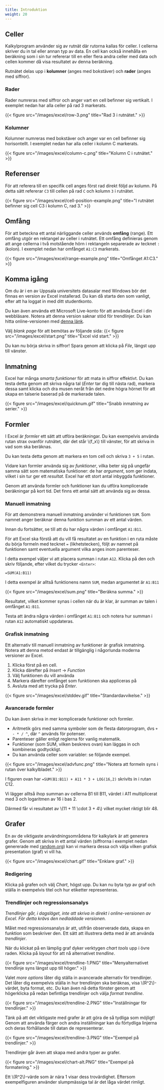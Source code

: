 ```yaml
---
title: Introduktion
weight: 20
---
```



## Celler

Kalkylprogram använder sig av rutnät där rutorna kallas för celler. I cellerna
skriver du in tal eller annan typ av data. En cell kan också innehålla en
beräkning som i sin tur refererar till en eller flera andra celler med data och
cellen kommer då visa resultatet av denna beräkning. 

Rutnätet delas upp i **kolumner** (anges med bokstäver) och **rader** (anges med siffror).

[wp-siffra]: https://sv.wikipedia.org/wiki/Siffra

### Rader

Rader numreras med siffror och anger vart en cell befinner sig vertikalt. I exemplet nedan har alla celler på rad 3 markerats.

{{< figure src="/images/excel/row-3.png" title="Rad 3 i rutnätet." >}}

### Kolumner

Kolumner numreras med bokstäver och anger var en cell befinner sig horisontellt. I exemplet nedan har alla celler i kolumn C markerats.

{{< figure src="/images/excel/column-c.png" title="Kolumn C i rutnätet." >}}

## Referenser

För att referera till en specifik cell anges först rad direkt följd av
kolumn. På detta sätt refererar `C3` till cellen på rad `C` och kolumn `3` i rutnätet.

{{< figure src="/images/excel/cell-position-example.png"
    title="I rutnätet befinner sig cell C3 i kolumn C, rad 3." >}}

## Omfång

För att beteckna ett antal närliggande celler används __omfång__ (range). Ett omfång utgör
en rektangel av celler i rutnätet. Ett omfång definieras genom att ange cellerna i två
motstående hörn i rektangeln separerade av tecknet `:` (kolon). I exemplet nedan har omfånget `A1:C3` markerats.

{{< figure src="/images/excel/range-example.png" title="Omfånget A1:C3." >}}

## Komma igång

Om du är i en av Uppsala universitets datasalar med Windows bör det finnas en
version av Excel installerad. Du kan då starta den som vanligt, efter att ha
loggat in med ditt studentkonto.

Du kan även använda ett Microsoft Live-konto för att använda Excel i din
webbläsare. Notera att denna version saknar stöd för trendlinjer.
Du kan hitta online-versionen med [denna länk](https://office.live.com/start/Excel.aspx).

Välj *blank page* för att bemötas av följande sida:
{{< figure src="/images/excel/start.png" title="Excel vid start." >}}


Du kan nu börja skriva in siffror! Spara genom att klicka på *File*, längst upp till vänster.


## Inmatning

Excel har många *smarta funktioner* för att mata in siffror effektivt.
Du kan testa detta genom att skriva några tal (*Enter* tar dig till nästa rad), markera dessa samt
klicka och dra musen neråt från det nedre högra hörnet för att skapa en
talserie baserad på de markerade talen.

{{< figure src="/images/excel/quicknum.gif" title="Snabb inmatning av serier." >}}



## Formler

I Excel är *formler* ett sätt att utföra beräkningar. Du kan exempelvis använda
rutan strax ovanför rutnätet, där det står \\(f_x\\) till vänster, för att skriva
in vad som ska beräknas.

Du kan testa detta genom att markera en tom cell och skriva `3 + 5` i rutan.

Vidare kan formler använda sig av *funktioner*, vilka beter sig på ungefär
samma sätt som matematiska funktioner: de har *argument*, som ger indata, vilket
i sin tur ger ett *resultat*. Excel har ett stort antal inbyggda funktioner.

Genom att använda formler och funktioner kan du utföra komplicerade beräkningar
på kort tid. Det finns ett antal sätt att använda sig av dessa.


### Manuell inmatning

För att demonstrera manuell inmatning använder vi funktionen `SUM`. Som namnet
anger beräknar denna funktion summan av ett antal värden.

Innan du fortsätter, se till att du har några värden i omfånget `A1:B11`.

För att Excel ska förstå att du vill få resultatet av en funktion i en ruta
måste du börja formeln med tecknet `=` (likhetstecken), följt av namnet på
funktionen samt eventuella argument vilka anges inom parenteser.

I detta exempel väljer vi att placera summan i rutan `A12`. Klicka på den och
skriv följande, efter vilket du trycker `<Enter>`:

```
=SUM(A1:B11)
```

I detta exempel är alltså funktionens namn `SUM`, medan argumentet är `A1:B11`

{{< figure src="/images/excel/sum.png" title="Beräkna summa." >}}

Resultatet, vilket kommer synas i cellen när du är klar, är summan av talen
i omfånget `A1:B11`.

Testa att ändra några värden i omfånget `A1:B11` och notera hur summan i rutan
`A12` automatiskt uppdateras.


### Grafisk inmatning

Ett alternativ till manuell inmatning av funktioner är grafisk inmatning.
Notera att denna metod endast är tillgänglig i någorlunda moderna versioner av
Excel.

1. Klicka först på en cell.
2. Klicka därefter på *Insert* -> *Function*
3. Välj funktionen du vill använda
4. Markera därefter omfånget som funktionen ska appliceras på
5. Avsluta med att trycka på *Enter*.

{{< figure src="/images/excel/stddev.gif" title="Standardavvikelse." >}}


### Avancerade formler

Du kan även skriva in mer komplicerade funktioner och formler.

+ Aritmetik görs med samma symboler som de flesta datorprogram, dvs `+ - * / ^`, där `^` används för potenser.
+ Parenteser gäller enligt reglerna för vanlig matematik.
+ Funktioner (som SUM, vilken beskrevs ovan) kan läggas in och kombineras
    godtyckligt.
+ Du kan använda celler som variabler: se följande exempel.

{{< figure src="/images/excel/advfunc.png" title="Notera att formeln syns i rutan över kalkylbladet." >}}

I figuren ovan har `=SUM(B1:B11) + A11 * 3 + LOG(16,2)` skrivits in i rutan
C12.

Vi lägger alltså ihop summan av cellerna B1 till B11, värdet i A11 multiplicerat med 3 och
logaritmen av 16 i bas 2.

Därmed får vi resultatet av \\(11 + 11 \cdot 3 + 4\\) vilket mycket riktigt blir 48.



## Grafer

En av de viktigaste användningsområdena för kalkylark är att generera grafer.
Genom att skriva in ett antal värden (siffrorna i exemplet nedan genererade med [random.org](https://www.random.org)) kan vi markera dessa och välja
vilken grafisk presentation (graf) vi vill ha.

{{< figure src="/images/excel/chart.gif" title="Enklare graf." >}}

### Redigering

Klicka på grafen och välj *Chart*, högst upp. Du kan nu byta typ av graf och ställa in
exempelvis titel och hur etiketter representeras.

### Trendlinjer och regressionsanalys

*Trendlinjer går, i dagsläget, inte att skriva in direkt i online-versionen av Excel. För detta krävs den nedladdade versionen.*

Målet med regressionsanalys är att, utifrån observerade data, skapa en funktion som beskriver den. Ett sätt att illustrera detta med är att använda *trendlinjer*.

När du klickat på en lämplig graf dyker verktygen *chart tools* upp i övre raden. Klicka på *layout* för att nå alternativet *trendline*.

{{< figure src="/images/excel/trendline-1.PNG" title="Menyalternativet trendlinje syns längst upp till höger." >}}

Valet *more options* låter dig ställa in avancerade alternativ för trendlinjer.
Det låter dig exempelvis ställa in hur trendlinjen ska beräknas, visa  \\(R^2\\)-värdet, byta format, etc.
Du kan även nå detta fönster genom att högerklicka på redan befintliga trendlinjer och välja *format trendline*.

{{< figure src="/images/excel/trendline-2.PNG" title="Inställningar för trendlinjer." >}}

Tänk på att det viktigaste med grafer är att göra de så tydliga som möjligt!
Genom att använda färger och andra inställningar kan du förtydliga linjerna och deras förhållande till datan de representerar.

{{< figure src="/images/excel/trendline-3.PNG" title="Exempel på trendlinjer." >}}

Trendlinjer går även att skapa med andra typer av grafer.

{{< figure src="/images/excel/chart-alt.PNG" title="Exempel på formatering." >}}

Ett \\(R^2\\)-värde som är nära 1 visar dess trovärdighet. Eftersom exempelfiguren använder slumpmässiga tal är det låga värdet rimligt.
